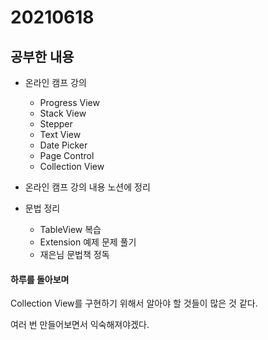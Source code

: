# 20210618

## 공부한 내용
+ 온라인 캠프 강의
  - Progress View
  - Stack View
  - Stepper
  - Text View
  - Date Picker
  - Page Control
  - Collection View
    
+ 온라인 캠프 강의 내용 노션에 정리

+ 문법 정리
  - TableView 복습
  - Extension 예제 문제 풀기
  - 재은님 문법책 정독

#### 하루를 돌아보며
Collection View를 구현하기 위해서 알아야 할 것들이 많은 것 같다.

여러 번 만들어보면서 익숙해져야겠다.
